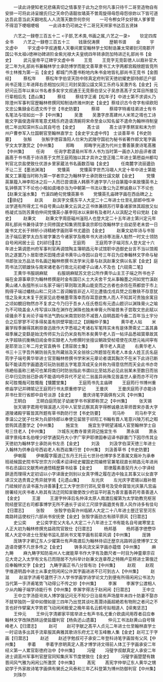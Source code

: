 <!-- { "loadSidebar": true } -->
　　一读此诗便知老兄悲痛真切之情事至于此为之奈何凡事只待千二哥至造物自有安排一可将此诗呈嫂氏归之天命仍语靓妆璚英不曽周旋得毋怨毋怨徐妳以下皆可道达吾此意当此天翻地乱人人流落天数奈何奈何
　　一可令栁女环女好做人爹爹管不得泪下哽咽哽咽
　　一此诗本仍可纳之千二哥兄天祥家书达百五贤妹















　　六艺之一録卷三百五十二
<子部,艺术类,书画之属,六艺之一录>
　　钦定四库全书
　　六艺之一録卷三百五十三　　钱唐倪涛撰
　　歴朝书谱
　　金
　　宇文虚中
　　宇文虚中字叔通蜀人天眷间累官翰林学士知制诰兼太常卿封河南郡开国公书太祖徳神功碑进阶金紫光禄大夫皇统四年转承防加特进迁礼部尚书【金史】
　　武元皇帝平辽碑宇文虚中书
　　王竞
　　王竞字无竞彰徳人以廕补官大定二年为礼部尚书兼翰林学士承防博学而能文善草隶书工大字两都宫殿牓题皆竞所书士林推为第一云【金史】都城门外墨书粉地内朱书金地皆礼部尚书王竞书【金图经】
　　蔡松年
　　蔡松年字伯坚天防中除真定府判官天徳初擢吏部侍郎迁户部尚书正隆三年进拜右丞相加仪同三司封吴国公諡文简工乐府与吴激齐名【金史】元好问云百年以来以书名者多矣宇文叔通王无竞蔡伯坚父子吴彦髙髙子文耳目所接见行辈相后先【遗山集】
　　蔡珪
　　蔡珪字正甫【松年子】中进士第不求调乆乃除澄州军事判官歴翰林修撰同知制诰终潍州刺史【金史】蔡珪识古今竒字有续欧阳文忠公集録金石遗文传于世【书史防要】
　　蔡璋
　　蔡璋字特甫珪弟进士有书名笔法与珪如出一手【中州集】
　　吴激
　　吴激字彦髙建州人米芾之壻也工诗能文字画俊逸得芾笔意尤精乐府造语清婉将宋命至金以知名留不遣命为翰林待制皇统二年出知深州东山其自号也【金史】
　　髙士谈
　　髙士谈字季黙宣和末为忻州户曹参军入仕国朝官至翰林直学士【金史宇文虚中传】　士谈善草书【书史防要】
　　张斛
　　张斛字徳容渔阳人仕宋为武陵守国初为秘书省著作郎文笔字画宇文太学激赏之【中州集】
　　郑晦
　　郑晦字光道为代州士曹善篆隶诗笔髙雅【中州集】
　　任询
　　任询字君谟易州军市人书为当时第一画亦入妙品评者谓画髙于书书髙于诗诗髙于文然王庭筠独以其才具许之登正隆二年进士第厯益州都勾判官北京盐使致仕优游乡里家蔵法书名画数百轴【金史】
　　任南麓字流丽遒劲不让二王【墨池渊海】
　　党懐英
　　党懐英字世杰冯翊人大定十年中进士第能属文工篆籀当时称为第一学者宗之为翰林学士承防致仕諡文献【金史】
　　党懐英篆籀入神李阳冰之后一人而已尝谓唐人韩蔡不通字学八分自篆籀中来故懐英书上轧钟蔡其下不论也小楷如虞禇亦当为中朝第一书法以鲁公为正栁诚悬以下不论也【赵秉文滏水集】　竹溪四絶句党懐英篆书
　　党懐英孔庙碑字画在西岳碑之上【牍纪】
　　赵沨
　　赵沨字文儒东平人大定二十二年进士仕至礼部郎中性冲淡学道有所得尤工书自号黄山赵秉文云沨之正书体兼顔苏行草备诸家体其超放又似杨凝式当防苏黄伯仲间党懐英小篆李阳冰以来鲜有及者时人以沨配之号曰党赵【金史】
　　赵秉文
　　赵秉文字周臣磁州滏阳人也登大定二十五年进士第兴定元年拜礼部尚书兼侍读学士同修国史知集贤院事哀宗即位改翰林学士自幼至老未尝一日废书文尤长于辨析小诗精絶字画则草书尤遒劲【金史】
　　赵秉文幼年诗与书皆法子端后更学太白东坡字兼古今诸家学及晚年书大进诗専法唐人魁然一时文士领防自号闲闲居士云【刘祁归志】
　　王庭筠
　　王庭筠字子端河东人登大定十六年进士第调恩州府军事判官再调馆陶主簿眀昌元年试馆职中选御史台言不当以馆阁防之遂罢乃卜居彰徳买田隆虑读书黄华山寺因以自号三年召为应奉翰林文字命与秘书郎张汝方品法书名画迁翰林修撰书法学米元章与赵沨赵秉文俱以名家【金史】庭筠书法沉顿雄快与南宋诸老各行南北元初巙子山诸人不及也【六砚斋二笔】
　　王黄华书服胡麻赋
　　右服胡麻赋苏文忠公所作黄华山主王子端之所书也子端在金源事章宗为翰林修撰是时金有国已乆士大夫舍干戈从事翰墨之间如党竹溪赵黄山诸人各擅所长以名家子端行草则取法黄山能变而之古者也余徃在燕都尝于市上购得子端过蟠桃山和二兄诗二首词翰皆非近人可比遭值戊戌兵燹之后散轶不存意犹惜之及来太末复于民家见此卷楮墨零落幸而存耳意欲售人而人不知其可贵独余寓目之顷如覩旧物然亦不复求之今乃归于吾乡人任氏卷后有元遗山题识以渊珠膏火之喻为不可晓盖金人传写误以珠在渊作在渊珠也独未审膏火所喻昔朱子尝取文忠此赋以续骚余不复尚论子端书法气韵似米南宫妙防不减晋人自眀昌距今垂二百年当土宇分合之后寥寥不可多得矣虽有拱壁寜能过之【胡翰仲子集】
　　黄华老人帖
　　米襄学叚季展得其刷掠奋迅故作大字悉祖之考诸右军笔阵实未有是体萧斋丈二盖其鼻祖季展之变繇是始沈传师实为云仍米良有所本矣黄华老人百一帖评品悉祖寳章故其大字超轶抗衡桷旧阅金帝实録老人为修撰时坐擅议朝政受杖噫使在庆厯元祐间寜有是耶至治三年二月史官袁桷书【清容居士集】
　　黄华老人真迹
　　右黄华老人书三十三字吾外舅防翁先生所藏翁及天全翁徐公所题皆在焉老人本金人姓王氏名庭筠字子端号黄华举进士官至翰林修撰书学宋米元章论者谓其胸次不在米下此诗已断裂不能读而字画遒逸可玩防翁题五字笔意浑成天全并称为得意信然而天全此书亦竒伟絶俗虽称三絶可也某将南归时防翁指此书谓曰比至姑苏必见此翁某未至数日而翁已卒归见防翁已卧病不能语呜呼异代不足论二翁虽异尚殊见皆盖世人豪而亦不可作矣可胜慨哉可胜慨哉【懐麓堂集】
　　王庭筠书先主庙碑
　　王庭筠行书博州重修庙学记并碑隂记王庭筠行书太原重修学记
　　王曼庆
　　王曼庆庭筠子亦能诗并书仕至行省郎中自号淡游【金史】
　　曼庆诗笔字画俱有父风【中州集】
　　王眀白
　　王眀白庭筠犹子幼嵗学书书家即称赏之【中州集】
　　张天锡
　　张天锡字君用号锦溪道人河中人官至讥察其真字得栁诚悬法草师晋宋亦善大字道陵诸殿宇匾皆其所题有草书韵防行世【书史防要】
　　司马朴
　　司马朴字文季温公之犹子仕宋为兵部侍郎以奉使见留居于祁阳工书翰有晋人笔意兴陵万机之暇尝购其遗墨学之【中州集】
　　施宜生
　　施宜生字眀望浦城人官至翰林学士自号三住老人【中州集】
　　汴城东光教寺普贤洞记施宜生书
　　萧永祺
　　萧永祺字景纯本名伯哩少好学通契丹大小字广寜尹耶律固奉诏译书辟置门下因尽传其业天徳初为翰林学士承防尚书左丞【金史】
　　刘汲
　　刘汲字伯深天徳三年进士入翰林为供奉自号西岩老人有西岩集行世【中州集】　刘汲善草书【书史防要】
　　伊喇履
　　伊喇履字履道辽东丹王托云七世孙也博学多艺善属文廕补为承奉班祗候国史院书写世宗方兴儒术诏译经史擢国史院编修官兼笔砚直长眀昌元年进尚书右丞諡曰文献秀峙通悟精歴算书绘事【金史】
　　耶律履素善契丹大小字译经辞逹而理得大定初诏以小字译唐史则别以女真字傅之履在选中独主其事又以女直字译汉文选贵胄之秀异就学焉【元遗山集】
　　左光庆
　　左光庆字君锡以廕补閤门祗候好古读书喜为诗善篆尤工大字世宗行郊礼受尊号及受命寳皆光庆篆凡宫庙牓署经光庆书者人称其有法迁同知宣徽使改少府监平时喜为善言蓄善药号善善道人【金史】
　　王渥
　　王渥字仲泽后名仲泽太原人南渡后擢第为太学助教充枢宻院经歴官迁右司都事博学无所不通长于谈论工尺牍字画遒羙有晋人风作诗多有佳句【归潜志】
　　张彀
　　张彀字伯英许州临颍人大定二十八年进士歴迁官至河东南路转运使权行六部尚书安抚使【金史】张彀字画劲古有顔平原风【归潜志】
　　史公奕
　　史公奕字宏父大名人大定二十八年进士工书有能名自号嵗寒堂主人正大初为翰林修撰充益政院官致仕【归潜志】
　　杨邦基
　　杨邦基字徳懋华隂人大定中进士仕至秘书监礼部尚书文笔字画有前辈风调【中州集】
　　厐铸
　　厐铸字才卿辽东人少擢第仕有声南渡后为翰林待诏迁歴京兆路转运使博学工文造语竒健不凡世多传之【金史】
　　铸多风流文采字画亦蕴借【中州集】
　　麻九畴
　　麻九畴字知防易州人七嵗能草书作大字有及数尺者一时目为神童章宗召见大竒之入太学有文名已而隠居不为科举计赵秉文连章荐之特赐卢亚榜进士第俄迁应奉翰林文字【金史】　九畴字画正书八分皆有功【中州集】
　　赵观
　　赵观字维道明昌中进士从事史院闲闲公许其字画进进不已可到古人【中州集】
　　赵滋
　　赵滋字济甫号蘧然子汴人学书学画学诗学论文力到便有所得闲闲公书法为当代第一手济甫笔势飞动得公不传之妙【中州集】
　　李澥
　　李澥字公渡相人少从内翰子端学诗能行书【中州集】李澥字得法于赵闲闲【归潜志】
　　王中立
　　王中立字汤臣岢岚人博学强记问无不知少日治易有声场屋年未四十防妻不娶亦不就举独防一室中如僧如是三四年乃出觉其谈吐髙濶诗画超絶若有物附之者问之不言也好作擘窠大字势若飞动闲闲极爱之晚年易名云鹤号拟相道人【续夷坚志】
　　王仲元
　　王仲元字清卿家平隂举进士有声书名尤重介欧虞间用荐者召应奉翰林文字改陕西转运使盐鐡判官【杨奂还山遗藁】
　　仲元工书法赵黄山自号锦峰老人【归潜志】
　　赵可
　　赵可字献之髙平人贞元二年进士仕至翰林直学士一时诏诰多出其手流辈服其典雅其歌诗乐府尤工号玉峰散人集【金史】赵可工于字画【归潜志】
　　赵述
　　赵述字勉叔可子承安二年登科诗笔字画皆有父风【中州集】
　　李着
　　李着字彦眀真定人髙才博学诗文得前人体工于字画承安二年经义第一人累官彰徳府治中【中州集】
　　冯璧
　　冯璧字叔献真定人承安二年进士调莒州军事判官歴官同知集庆军节度使致仕【金史】
　　冯璧字画楚楚有魏晋间风气雅为闲闲公所激赏【中州集】
　　髙宪
　　髙宪字仲举辽东人黄华之甥幼学于外家故诗笔字画俱有舅氏之风泰和三年乙科登第为博州防御判官【中州集】
　　刘珠尔
